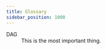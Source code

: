 ```yaml
---
title: Glossary
sidebar_position: 1000
---
```


<dl>
<dt>DAG</dt>
<dd>This is the most important thing.</dd>
</dl>